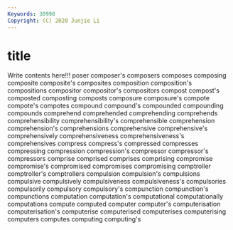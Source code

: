 ```yaml
---
Keywords: 30998
Copyright: (C) 2020 Junjie Li
---
```


# title

Write contents here!!!
poser 
composer's 
composers 
composes 
composing 
composite 
composite's 
composites 
composition
composition's 
compositions 
compositor 
compositor's 
compositors 
compost 
compost's 
composted 
composting 
composts
composure 
composure's 
compote 
compote's 
compotes 
compound 
compound's 
compounded 
compounding 
compounds
comprehend 
comprehended 
comprehending 
comprehends 
comprehensibility 
comprehensibility's 
comprehensible 
comprehension 
comprehension's 
comprehensions
comprehensive 
comprehensive's 
comprehensively 
comprehensiveness 
comprehensiveness's 
comprehensives 
compress 
compress's 
compressed 
compresses
compressing 
compression 
compression's 
compressor 
compressor's 
compressors 
comprise 
comprised 
comprises 
comprising
compromise 
compromise's 
compromised 
compromises 
compromising 
comptroller 
comptroller's 
comptrollers 
compulsion 
compulsion's
compulsions 
compulsive 
compulsively 
compulsiveness 
compulsiveness's 
compulsories 
compulsorily 
compulsory 
compulsory's 
compunction
compunction's 
compunctions 
computation 
computation's 
computational 
computationally 
computations 
compute 
computed 
computer
computer's 
computerisation 
computerisation's 
computerise 
computerised 
computerises 
computerising 
computers 
computes 
computing
computing's 
